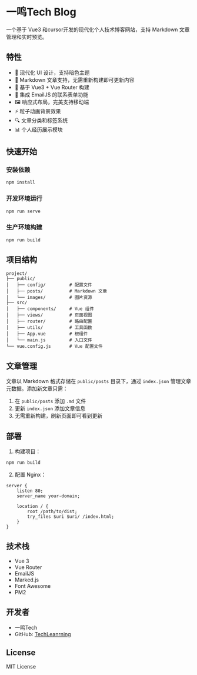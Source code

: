 # 一鸣Tech Blog

一个基于 Vue3 和cursor开发的现代化个人技术博客网站，支持 Markdown 文章管理和实时预览。

## 特性

- 🎨 现代化 UI 设计，支持暗色主题
- 📝 Markdown 文章支持，无需重新构建即可更新内容
- 🚀 基于 Vue3 + Vue Router 构建
- 📧 集成 EmailJS 的联系表单功能
- 🖼️ 响应式布局，完美支持移动端
- ⚡️ 粒子动画背景效果
- 🔍 文章分类和标签系统
- 📊 个人经历展示模块

## 快速开始

### 安装依赖

```bash
npm install
```

### 开发环境运行

```bash
npm run serve
```

### 生产环境构建

```bash
npm run build
```

## 项目结构

```
project/
├── public/
│   ├── config/         # 配置文件
│   ├── posts/          # Markdown 文章
│   └── images/         # 图片资源
├── src/
│   ├── components/     # Vue 组件
│   ├── views/          # 页面视图
│   ├── router/         # 路由配置
│   ├── utils/          # 工具函数
│   ├── App.vue         # 根组件
│   └── main.js         # 入口文件
└── vue.config.js       # Vue 配置文件
```

## 文章管理

文章以 Markdown 格式存储在 `public/posts` 目录下，通过 `index.json` 管理文章元数据。添加新文章只需：

1. 在 `public/posts` 添加 `.md` 文件
2. 更新 `index.json` 添加文章信息
3. 无需重新构建，刷新页面即可看到更新

## 部署

1. 构建项目：
```bash
npm run build
```

2. 配置 Nginx：
```nginx
server {
    listen 80;
    server_name your-domain;
    
    location / {
        root /path/to/dist;
        try_files $uri $uri/ /index.html;
    }
}
```

## 技术栈

- Vue 3
- Vue Router
- EmailJS
- Marked.js
- Font Awesome
- PM2

## 开发者

- 一鸣Tech
- GitHub: [TechLeanrning](https://github.com/TechLeanrning)

## License

MIT License
```
